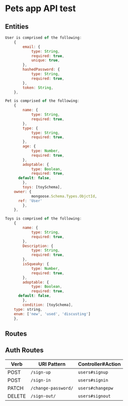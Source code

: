 # Pets app API test

## Entities

```js
User is comprised of the following:
	{
		email: {
			type: String,
			required: true,
			unique: true,
		},
		hashedPassword: {
			type: String,
			required: true,
		},
		token: String,
	},
```

```js
Pet is comprised of the following:
	{
		name: {
			type: String,
			required: true,
		},
		type: {
			type: String,
			required: true,
		},
		age: {
			type: Number,
			required: true,
		},
		adoptable: {
			type: Boolean,
			required: true,
      default: false,
		},
		toys: [toySchema],
  	owner: {
			mongoose.Schema.Types.ObjctId,
      ref: 'User'
		},
	},
```

```js
Toys is comprised of the following:
	{
		name: {
			type: String,
			required: true,
		},
		Description: {
			type: String,
			required: true,
		},
		isSqueaky: {
			type: Number,
			required: true,
		},
		adoptable: {
			type: Boolean,
			required: true,
      default: false,
		},
		condition: [toySchema],
  	type: string,
    enum: ['new', 'used', 'discusting']		
	},
```

## Routes

## Auth Routes

| Verb   | URI Pattern            | Controller#Action |
|--------|------------------------|-------------------|
| POST   | `/sign-up`             | `users#signup`    |
| POST   | `/sign-in`             | `users#signin`    |
| PATCH  | `/change-password/` | `users#changepw`  |
| DELETE | `/sign-out/`        | `users#signout`   |